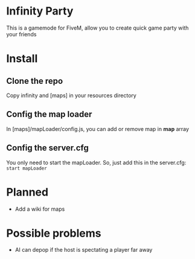 # Infinity Party

This is a gamemode for FiveM, allow you to create quick game party with your friends


# Install

## Clone the repo
Copy infinity and [maps] in your resources directory

## Config the map loader

In [maps]/mapLoader/config.js, you can add or remove map in **map** array

## Config the server.cfg

You only need to start the mapLoader. So, just add this in the server.cfg:
`start mapLoader`

# Planned

 - Add a wiki for maps

# Possible problems

 - AI can depop if the host is spectating a player far away